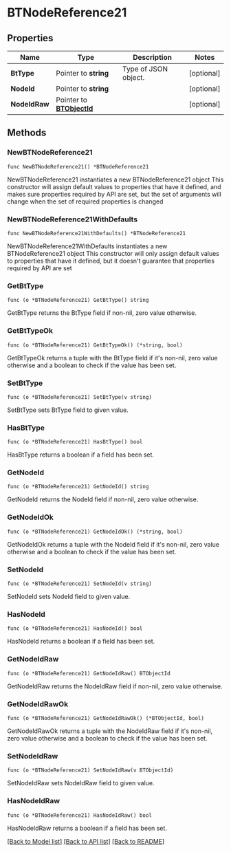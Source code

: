 # BTNodeReference21

## Properties

Name | Type | Description | Notes
------------ | ------------- | ------------- | -------------
**BtType** | Pointer to **string** | Type of JSON object. | [optional] 
**NodeId** | Pointer to **string** |  | [optional] 
**NodeIdRaw** | Pointer to [**BTObjectId**](BTObjectId.md) |  | [optional] 

## Methods

### NewBTNodeReference21

`func NewBTNodeReference21() *BTNodeReference21`

NewBTNodeReference21 instantiates a new BTNodeReference21 object
This constructor will assign default values to properties that have it defined,
and makes sure properties required by API are set, but the set of arguments
will change when the set of required properties is changed

### NewBTNodeReference21WithDefaults

`func NewBTNodeReference21WithDefaults() *BTNodeReference21`

NewBTNodeReference21WithDefaults instantiates a new BTNodeReference21 object
This constructor will only assign default values to properties that have it defined,
but it doesn't guarantee that properties required by API are set

### GetBtType

`func (o *BTNodeReference21) GetBtType() string`

GetBtType returns the BtType field if non-nil, zero value otherwise.

### GetBtTypeOk

`func (o *BTNodeReference21) GetBtTypeOk() (*string, bool)`

GetBtTypeOk returns a tuple with the BtType field if it's non-nil, zero value otherwise
and a boolean to check if the value has been set.

### SetBtType

`func (o *BTNodeReference21) SetBtType(v string)`

SetBtType sets BtType field to given value.

### HasBtType

`func (o *BTNodeReference21) HasBtType() bool`

HasBtType returns a boolean if a field has been set.

### GetNodeId

`func (o *BTNodeReference21) GetNodeId() string`

GetNodeId returns the NodeId field if non-nil, zero value otherwise.

### GetNodeIdOk

`func (o *BTNodeReference21) GetNodeIdOk() (*string, bool)`

GetNodeIdOk returns a tuple with the NodeId field if it's non-nil, zero value otherwise
and a boolean to check if the value has been set.

### SetNodeId

`func (o *BTNodeReference21) SetNodeId(v string)`

SetNodeId sets NodeId field to given value.

### HasNodeId

`func (o *BTNodeReference21) HasNodeId() bool`

HasNodeId returns a boolean if a field has been set.

### GetNodeIdRaw

`func (o *BTNodeReference21) GetNodeIdRaw() BTObjectId`

GetNodeIdRaw returns the NodeIdRaw field if non-nil, zero value otherwise.

### GetNodeIdRawOk

`func (o *BTNodeReference21) GetNodeIdRawOk() (*BTObjectId, bool)`

GetNodeIdRawOk returns a tuple with the NodeIdRaw field if it's non-nil, zero value otherwise
and a boolean to check if the value has been set.

### SetNodeIdRaw

`func (o *BTNodeReference21) SetNodeIdRaw(v BTObjectId)`

SetNodeIdRaw sets NodeIdRaw field to given value.

### HasNodeIdRaw

`func (o *BTNodeReference21) HasNodeIdRaw() bool`

HasNodeIdRaw returns a boolean if a field has been set.


[[Back to Model list]](../README.md#documentation-for-models) [[Back to API list]](../README.md#documentation-for-api-endpoints) [[Back to README]](../README.md)


